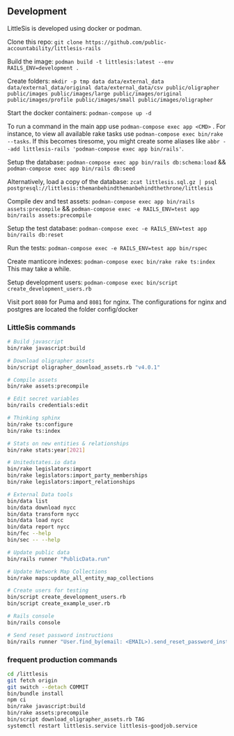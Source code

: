 ## Development

LittleSis is developed using docker or podman.

Clone this repo: `git clone https://github.com/public-accountability/littlesis-rails`

Build the image: `podman build -t littlesis:latest --env RAILS_ENV=development .`

Create folders: `mkdir -p tmp data data/external_data data/external_data/original data/external_data/csv public/oligrapher public/images public/images/large public/images/original public/images/profile public/images/small public/images/oligrapher`

Start the docker containers: `podman-compose up -d`

To run a command in the main app use `podman-compose exec app <CMD>` . For instance, to view all available rake tasks use `podman-compose exec bin/rake --tasks`. If this becomes tiresome, you might create some aliases like `abbr --add littlesis-rails 'podman-compose exec app bin/rails'`.

Setup the database: `podman-compose exec app bin/rails db:schema:load` && `podman-compose exec app bin/rails db:seed`

Alternatively, load a copy of the database: `zcat littlesis.sql.gz | psql postgresql://littlesis:themanbehindthemanbehindthethrone/littlesis`

Compile dev and test assets:  `podman-compose exec app bin/rails assets:precompile` && `podman-compose exec -e RAILS_ENV=test app bin/rails assets:precompile`

Setup the test database: `podman-compose exec -e RAILS_ENV=test app bin/rails db:reset`

Run the tests: `podman-compose exec -e RAILS_ENV=test app bin/rspec`

Create manticore indexes: `podman-compose exec bin/rake rake ts:index` This may take a while.

Setup development users: `podman-compose exec bin/script create_development_users.rb`

Visit port `8080` for Puma and `8081` for nginx. The configurations for nginx and postgres are located the folder config/docker

### LittleSis commands

``` sh
# Build javascript
bin/rake javascript:build

# Download oligrapher assets
bin/script oligrapher_download_assets.rb "v4.0.1"

# Compile assets
bin/rake assets:precompile

# Edit secret variables
bin/rails credentials:edit

# Thinking sphinx
bin/rake ts:configure
bin/rake ts:index

# Stats on new entities & relationships
bin/rake stats:year[2021]

# Unitedstates.io data
bin/rake legislators:import
bin/rake legislators:import_party_memberships
bin/rake legislators:import_relationships

# External Data tools
bin/data list
bin/data download nycc
bin/data transform nycc
bin/data load nycc
bin/data report nycc
bin/fec --help
bin/sec -- --help

# Update public data
bin/rails runner "PublicData.run"

# Update Network Map Collections
bin/rake maps:update_all_entity_map_collections

# Create users for testing
bin/script create_development_users.rb
bin/script create_example_user.rb

# Rails console
bin/rails console

# Send reset password instructions
bin/rails runner "User.find_by(email: <EMAIL>).send_reset_password_instructions"
```

### frequent production commands

``` sh
cd /littlesis
git fetch origin
git switch --detach COMMIT
bin/bundle install
npm ci
bin/rake javascript:build
bin/rake assets:precompile
bin/script download_oligrapher_assets.rb TAG
systemctl restart littlesis.service littlesis-goodjob.service
```
